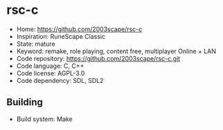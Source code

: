 # rsc-c

- Home: https://github.com/2003scape/rsc-c
- Inspiration: RuneScape Classic
- State: mature
- Keyword: remake, role playing, content free, multiplayer Online + LAN
- Code repository: https://github.com/2003scape/rsc-c.git
- Code language: C, C++
- Code license: AGPL-3.0
- Code dependency: SDL, SDL2

## Building

- Build system: Make
